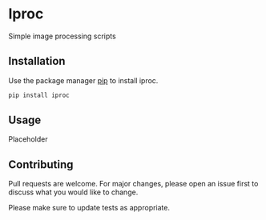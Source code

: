 # Iproc

Simple image processing scripts

## Installation

Use the package manager [pip](https://pip.pypa.io/en/stable/) to install iproc.
``` bash
pip install iproc
```

## Usage

Placeholder

## Contributing
Pull requests are welcome. For major changes, please open an issue first to discuss what you would like to change.

Please make sure to update tests as appropriate.
